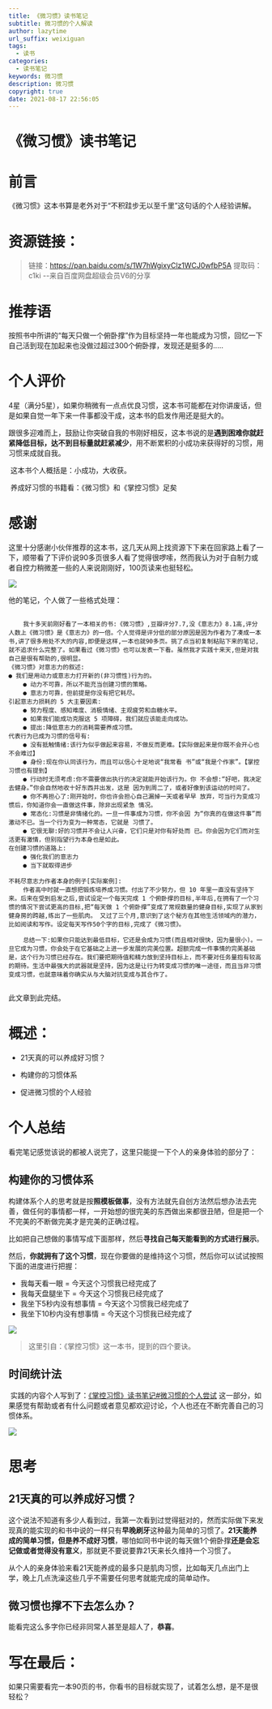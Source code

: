 ```yaml
---
title: 《微习惯》读书笔记
subtitle: 微习惯的个人解读
author: lazytime
url_suffix: weixiguan
tags:
  - 读书
categories:
  - 读书笔记
keywords: 微习惯
description: 微习惯
copyright: true
date: 2021-08-17 22:56:05
---
```


# 《微习惯》读书笔记

# 前言

​	《微习惯》这本书算是老外对于“不积跬步无以至千里”这句话的个人经验讲解。



# 资源链接：

> 链接：https://pan.baidu.com/s/1W7hWgixyClz1WCJ0wfbP5A 
> 提取码：c1ki 
> --来自百度网盘超级会员V6的分享

<!-- more -->

# 推荐语

​	按照书中所讲的“每天只做一个俯卧撑”作为目标坚持一年也能成为习惯，回忆一下自己活到现在加起来也没做过超过300个俯卧撑，发现还是挺多的.....



# 个人评价

​	4星（满分5星），如果你稍微有一点点优良习惯，这本书可能都在对你讲废话，但是如果自觉一年下来一件事都没干成，这本书的启发作用还是挺大的。

​	跟很多迎难而上，鼓励让你突破自我的书刚好相反，这本书说的是**遇到困难你就赶紧降低目标，达不到目标量就赶紧减少**，用不断累积的小成功来获得好的习惯，用习惯来成就自我。

​	这本书个人概括是：小成功，大收获。

​	养成好习惯的书籍看：《微习惯》和《掌控习惯》足矣



# 感谢

​	这里十分感谢小伙伴推荐的这本书，这几天从网上找资源下下来在回家路上看了一下，顺带看了下评价说90多页很多人看了觉得很啰嗦，然而我认为对于自制力或者自控力稍微差一些的人来说刚刚好，100页读来也挺轻松。

![](https://gitee.com/lazyTimes/imageReposity/raw/master/img/20210710133830.png)

他的笔记，个人做了一些格式处理：

```
	
	我十多天前刚好看了一本相关的书:《微习惯》,豆瓣评分7.7,没《意志力》8.1高,评分人数上《微习惯》是《意志力》的一倍。个人觉得是评分低的部分原因是因为作者为了凑成一本书,讲了很多用处不大的内容,即便是这样,一本也就90多页。挑了点当初复制粘贴下来的笔记,就不追求什么完整了。如果看过《微习惯》也可以发表一下看。虽然我才实践十来天,但是对我自己是很有帮助的,很明显。
《微习惯》对意志力的叙述:
● 我们是用动力或意志力打开新的(非习惯性)行为的。
    ● 动力不可靠，所以不能充当创建习惯的策略。
    ● 意志力可靠，但前提是你没有把它耗尽。
引起意志力损耗的 5 大主要因素:
	● 努力程度、感知难度、消极情绪、主观疲劳和血糖水平。
    ● 如果我们能成功克服这 5 项障碍，我们就应该能走向成功。
	● 提出:降低意志力的消耗需要养成习惯。
代表行为已成为习惯的信号有:
    ● 没有抵触情绪:该行为似乎做起来容易，不做反而更难。【实际做起来是你既不会开心也不会难过】
    ● 身份:现在你认同该行为，而且可以信心十足地说“我常看 书”或“我是个作家”。【掌控习惯也有提到】
    ● 行动时无须考虑:你不需要做出执行的决定就能开始该行为。你 不会想:“好吧，我决定去健身。”你会自然地收十好东西并出发，这是 因为到周二了，或者好像到该运动的时间了。
    ● 你不再担心了:刚开始时，你也许会担心自己漏掉一天或者早早 放弃，可当行为变成习惯后，你知道你会一直做这件事，除非出现紧急 情况。
    ● 常态化:习惯是非情绪化的。一旦一件事成为习惯，你不会因 为“你真的在做这件事”而激动不已。当一个行为变为一种常态，它就是 习惯了。
    ● 它很无聊:好的习惯并不会让人兴奋，它们只是对你有好处而 已。你会因为它们而对生活更有激情，但别指望行为本身也是如此。
在创建习惯的道路上:
    ● 强化我们的意志力
    ● 当下就取得进步
    
不耗尽意志力作者本身的例子[实际案例]:
	作者高中时就一直想把锻炼培养成习惯。付出了不少努力，但 10 年里一直没有坚持下来。后来在受到启发之后,尝试设定一个每天完成 1 个俯卧撑的目标,半年后,在拥有了一个习惯的情况下尝试更高的目标,把“每天做 1 个俯卧撑”变成了常规数量的健身目标,实现了从家到健身房的跨越,练出了一些肌肉。 又过了三个月,意识到了这个秘方在其他生活领域内的潜力，比如阅读和写作。设定每天写作50个字的目标,完成了《微习惯》。

	总结一下:如果你只能达到最低目标，它还是会成为习惯(而且相对很快，因为量很小)。一旦它成为习惯，你会处于在它基础之上进一步发展的完美位置。超额完成一件事情的完美基础是，这个行为习惯已经存在。我们要把期待值和精力放到坚持目标上，而不要对任务量抱有较高的期待。生活中最强大的武器就是坚持，因为这是让行为转变成习惯的唯一途径，而且当非习惯变成习惯，也就意味着你确实从与大脑对抗变成与其合作了。
	
```

此文章到此完结。





# 概述：

+ 21天真的可以养成好习惯？

+ 构建你的习惯体系

+ 促进微习惯的个人经验



# 个人总结

​	看完笔记感觉该说的都被人说完了，这里只能提一下个人的亲身体验的部分了：

## 构建你的习惯体系

​	构建体系个人的思考就是按**照模板做事**，没有方法就先自创方法然后想办法去完善，做任何的事情都一样，一开始想的很完美的东西做出来都很丑陋，但是把一个不完美的不断做完美才是完美的正确过程。

​	比如把自己想做的事情写成下面那样，然后**寻找自己每天能看到的方式进行展示**。

​	然后，**你就拥有了这个习惯**，现在你要做的是维持这个习惯，然后你可以试试按照下面的进度进行把握：

+ 我每天看一眼 = 今天这个习惯我已经完成了
+ 我每天盘腿坐下 = 今天这个习惯我已经完成了
+ 我坐下5秒内没有想事情 = 今天这个习惯我已经完成了
+ 我坐下10秒内没有想事情 = 今天这个习惯我已经完成了

![](https://gitee.com/lazyTimes/imageReposity/raw/master/img/20210710142416.png)

> 这里引自：《掌控习惯》这一本书，提到的四个要诀。



## 时间统计法

​	实践的内容个人写到了：[《掌控习惯》读书笔记#微习惯的个人尝试](https://juejin.cn/post/6980985843431243790#heading-9) 这一部分，如果感觉有帮助或者有什么问题或者意见都欢迎讨论，个人也还在不断完善自己的习惯体系。

![](https://gitee.com/lazyTimes/imageReposity/raw/master/img/20210710135333.png)



# 思考

## 21天真的可以养成好习惯？

​	这个说法不知道有多少人看到过，我第一次看到过觉得挺对的，然而实际做下来发现真的能实现的和书中说的一样只有**早晚刷牙**这种最为简单的习惯了。**21天能养成的简单习惯，但是养不成好习惯**，哪怕如同书中说的每天做1个俯卧撑**还是会忘记做或者觉得没有意义**，那就更不要说要靠21天来长久维持一个习惯了。

​	从个人的亲身体验来看21天能养成的最多只是肌肉习惯，比如每天几点出门上学，晚上几点洗澡这些几乎不需要任何思考就能完成的简单动作。

## 微习惯也撑不下去怎么办？

​	能看完这么多字你已经非同常人甚至是超人了，**恭喜**。



# 写在最后：

​	如果只需要看完一本90页的书，你看书的目标就实现了，试着怎么想，是不是很轻松？